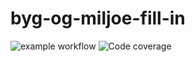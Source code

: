 # byg-og-miljoe-fill-in

![example workflow](https://github.com/DennisJensen95/byg-og-miljoe-fill-in/actions/workflows/python-app.yml/badge.svg)
![Code coverage](https://img.shields.io/endpoint?url=https://gist.githubusercontent.com/DennisJensen95/2b7862c80c14d562c8659e1283543190/raw/byg_miljoe_coverage.json)
